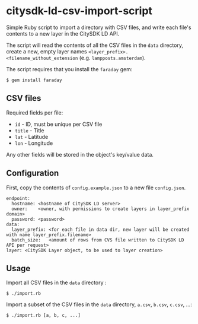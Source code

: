 # citysdk-ld-csv-import-script

Simple Ruby script to import a directory with CSV files, and write each file's contents to a new layer in the CitySDK LD API.

The script will read the contents of all the CSV files in the `data` directory, create a new, empty layer names `<layer_prefix>.<filename_without_extension` (e.g. `lampposts.amsterdam`).

The script requires that you install the `faraday` gem:

    $ gem install faraday

## CSV files

Required fields per file:

- `id` - ID, must be unique per CSV file
- `title` - Title
- `lat` - Latitude
- `lon` - Longitude

Any other fields will be stored in the object's key/value data.

## Configuration

First, copy the contents of `config.example.json` to a new file `config.json`.

    endpoint:
      hostname: <hostname of CitySDK LD server>
      owner:    <owner, with permissions to create layers in layer_prefix domain>
      password: <password>
    data:
      layer_prefix: <for each file in data dir, new layer will be created with name layer_prefix.filename>
      batch_size:   <amount of rows from CVS file written to CitySDK LD API per request>
    layer: <CitySDK Layer object, to be used to layer creation>

## Usage

Import all CSV files in the `data` directory :

    $ ./import.rb

Import a subset of the CSV files in the `data` directory, `a.csv`, `b.csv`, `c.csv`, ...:

    $ ./import.rb [a, b, c, ...]